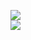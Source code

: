 [![](https://img.shields.io/badge/Made%20With-Github%20Spray-lightgrey.svg?style=for-the-badge&logo=github)](https://github.com/Annihil/github-spray#32225)  
[![](https://i.imgur.com/2DrTn0Z.gif)](https://github.com/Annihil/github-spray)